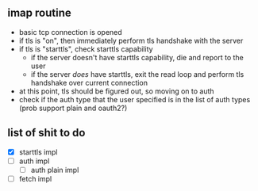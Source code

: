 imap routine
---

- basic tcp connection is opened
- if tls is "on", then immediately perform tls handshake with the server
- if tls is "starttls", check starttls capability
  - if the server doesn't have starttls capability, die and report to the user
  - if the server _does_ have starttls, exit the read loop and perform tls handshake over current connection
- at this point, tls should be figured out, so moving on to auth
- check if the auth type that the user specified is in the list of auth types (prob support plain and oauth2?)


list of shit to do
---

- [x] starttls impl
- [ ] auth impl
  - [ ] auth plain impl
- [ ] fetch impl
